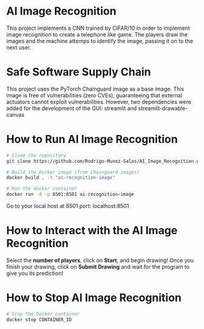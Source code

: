 # AI Image Recognition
This project implements a CNN trained by CIFAR/10 in order to implement image recognition to create a telephone like game. The players draw the images and the machine attemps to identify the image, passing it on to the next user.

# Safe Software Supply Chain
This project uses the PyTorch Chainguard image as a base image. This image is free of vulnerabilities (zero CVEs), guaranteeing that external actuators cannot exploit vulnerabilities. However, two dependencies were added for the development of the GUI: streamlit and streamlit-drawable-canvas

# How to Run AI Image Recognition
```bash
# Clone the repository
git clone https://github.com/Rodrigo-Munoz-Salas/AI_Image_Recognition.git

# Build the Docker image (from Chainguard images)
docker build . -t "ai-recognition-image"

# Run the docker container
docker run -d -p 8501:8501 ai-recognition-image

```
Go to your local host at 8501 port: localhost:8501

# How to Interact with the AI Image Recognition
Select the **number of players**, click on **Start**, and begin drawing!
Once you finish your drawing, click on **Submit Drawing** and wait for the program to give you its prediction!

# How to Stop AI Image Recognition
```bash
# Stop the Docker container
docker stop CONTAINER_ID

```
